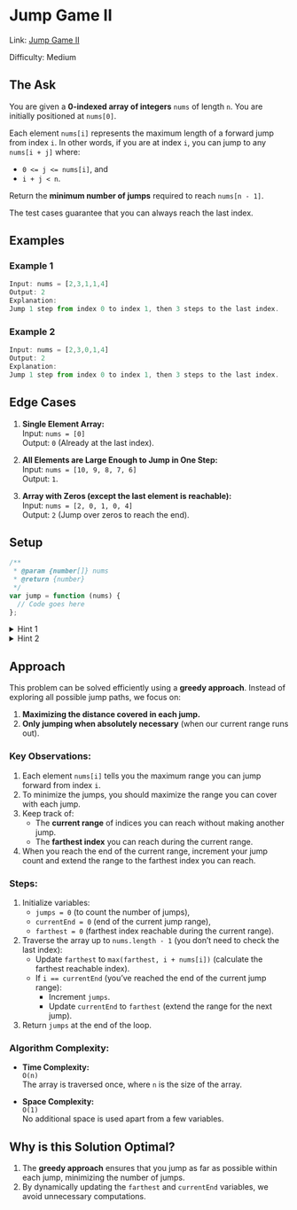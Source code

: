 # Jump Game II

Link: [Jump Game II](https://leetcode.com/problems/jump-game-ii/description/?envType=study-plan-v2&envId=top-interview-150)

Difficulty: Medium

## The Ask

You are given a **0-indexed array of integers** `nums` of length `n`. You are initially positioned at `nums[0]`.

Each element `nums[i]` represents the maximum length of a forward jump from index `i`. In other words, if you are at index `i`, you can jump to any `nums[i + j]` where:

- `0 <= j <= nums[i]`, and
- `i + j < n`.

Return the **minimum number of jumps** required to reach `nums[n - 1]`.

The test cases guarantee that you can always reach the last index.

## Examples

### Example 1

```javascript
Input: nums = [2,3,1,1,4]
Output: 2
Explanation:
Jump 1 step from index 0 to index 1, then 3 steps to the last index.
```

### Example 2

```javascript
Input: nums = [2,3,0,1,4]
Output: 2
Explanation:
Jump 1 step from index 0 to index 1, then 3 steps to the last index.
```

## Edge Cases

1. **Single Element Array:**  
   Input: `nums = [0]`  
   Output: `0` (Already at the last index).

2. **All Elements are Large Enough to Jump in One Step:**  
   Input: `nums = [10, 9, 8, 7, 6]`  
   Output: `1`.

3. **Array with Zeros (except the last element is reachable):**  
   Input: `nums = [2, 0, 1, 0, 4]`  
   Output: `2` (Jump over zeros to reach the end).

## Setup

```javascript
/**
 * @param {number[]} nums
 * @return {number}
 */
var jump = function (nums) {
  // Code goes here
};
```

<details> <summary>Hint 1</summary> You don't need to explore all possible jumps for every index. Instead, aim to cover as much ground as possible within a single jump. </details> <details> <summary>Hint 2</summary> Use a **greedy approach** to minimize the number of jumps. Keep track of the current jump's range and move to the next range when you run out of steps. </details>

## Approach

This problem can be solved efficiently using a **greedy approach**. Instead of exploring all possible jump paths, we focus on:

1. **Maximizing the distance covered in each jump.**
2. **Only jumping when absolutely necessary** (when our current range runs out).

### Key Observations:

1. Each element `nums[i]` tells you the maximum range you can jump forward from index `i`.
2. To minimize the jumps, you should maximize the range you can cover with each jump.
3. Keep track of:
   - The **current range** of indices you can reach without making another jump.
   - The **farthest index** you can reach during the current range.
4. When you reach the end of the current range, increment your jump count and extend the range to the farthest index you can reach.

### Steps:

1. Initialize variables:
   - `jumps = 0` (to count the number of jumps),
   - `currentEnd = 0` (end of the current jump range),
   - `farthest = 0` (farthest index reachable during the current range).
2. Traverse the array up to `nums.length - 1` (you don’t need to check the last index):
   - Update `farthest` to `max(farthest, i + nums[i])` (calculate the farthest reachable index).
   - If `i == currentEnd` (you’ve reached the end of the current jump range):
     - Increment `jumps`.
     - Update `currentEnd` to `farthest` (extend the range for the next jump).
3. Return `jumps` at the end of the loop.

### Algorithm Complexity:

- **Time Complexity:**  
  `O(n)`  
  The array is traversed once, where `n` is the size of the array.

- **Space Complexity:**  
  `O(1)`  
  No additional space is used apart from a few variables.

## Why is this Solution Optimal?

1. The **greedy approach** ensures that you jump as far as possible within each jump, minimizing the number of jumps.
2. By dynamically updating the `farthest` and `currentEnd` variables, we avoid unnecessary computations.
